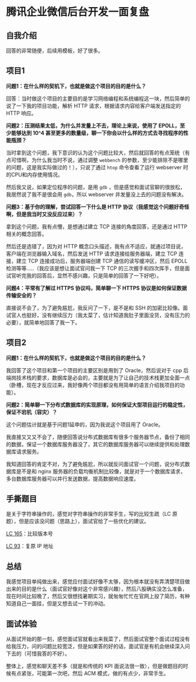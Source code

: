 # 腾讯企业微信后台开发一面复盘

## 自我介绍

回答的非常随便，后续用模板，好了很多。

## 项目1

**问题1：在什么样的契机下，也就是做这个项目的目的是什么？**

回答：当时做这个项目的主要目的是学习网络编程和系统编程这一块，然后简单的说了一下我的项目功能，解析 HTTP 请求，根据请求内容给客户端发送指定的 HTTP 响应。

**问题2：压测结果太低，为什么并发量上不去，理论上来说，使用了 EPOLL，至少能够达到 10^4 甚至更多的数量级，聊一下你会以什么样的方式去寻找程序的性能瓶颈？**

当时拿到这个问题，我下意识的认为这个问题比较大，然后就回答的有点笼统（有点可惜啊，为什么我当时不说，通过调整 `webbench` 的参数，至少能排除不是哪里的问题，这是我实际做过的！），只说了通过 `htop` 命令查看了运行 webserver 时的CPU和内存使用情况。

然后我又说，如果定位程序的问题，是用 `gdb` ，但是感觉和面试官聊的很放松，我居然说了我不是很会用 `gdb`，所以 webserver 并发量没上去的问题没有解决。

**问题3：基于你的理解，尝试回答一下什么是 HTTP 协议（我感觉这个问题好奇怪啊，但是我当时又没反应过来）？**

拿到这个问题，我有点懵，是想通过建立 TCP 连接的角度回答，还是通过 HTTP 相关的概念回答。

然后还是选错了，因为对 HTTP 概念口头描述，我有点不适应，就通过项目说，客户端在浏览器输入域名，然后发送 HTTP 请求连接给服务器端，建立 TCP 连接，建立 TCP 连接成功后，服务器端创建 TCP 通信的读写缓冲区，然后 EPOLL 检测等等.....（我应该是想让面试官问我一下 TCP 的三次握手和四次挥手，但是面试官听完我的回答后，显然不感兴趣，只是简单的回答了一下好吧）。

**问题4：平常有了解过 HTTPS 协议吗，简单聊一下 HTTPS 协议是如何保证数据传输安全的？**

直接说不会了，为了避免尴尬，我反问了一下，是不是和 SSH 的加密比较像。面试官人也挺好，没有继续压力（我太菜了，估计知道我肚子里面没货，没有压力的必要），就简单地回答了我一下。

## 项目2

**问题1：在什么样的契机下，也就是做这个项目的目的是什么？**

我回答了这个项目和第一个项目的主要区别是用到了 Oracle，然后说对于 cpp 后端岗技术栈的要求，数据库是必会的，主要就是为了让自己的技术栈更加全面一点（卧槽，现在才反应过来，我好像两个项目都没有用简单的语言介绍我项目的功能）。

**问题2：简单聊一下分布式数据库的实现原理，如何保证大型项目运行的稳定性，保证不宕机（容灾）？**

这个问题估计就是基于问题1延申的，因为我说这个项目用了 Oracle。

我直接又又又不会了，随便回答说分布式数据库有很多个服务器节点，备份了相同的数据，保证一个数据库服务器没了，其它的数据库服务器可以继续提供和处理数据库请求服务。

我知道回答的肯定不对，为了避免尴尬，所以就反问面试官一个问题，说分布式数据库是不是和 nginx 服务器的负载均衡机制比较像，就是对于一个数据库请求，多台数据库服务器可以并行发送数据，提高数据响应速度。

## 手撕题目

是关于字符串操作的，感觉对字符串操作的非常手生，写的比较生疏（LC 原题），但是应该没问题（思路上），面试官给了一些优化的建议。

[LC 165](https://leetcode.cn/problems/compare-version-numbers/description/)：比较版本号

[LC 93](https://leetcode.cn/problems/restore-ip-addresses/description/)：复原 IP 地址

## 总结

我感觉项目单纯做出来，感觉应付面试好像不太够，因为根本就没有弄清楚项目做出来的目的是什么（面试官好像对这个非常感兴趣），然后八股确实没怎么准备，现在时间比较晚了，然后又很想找暑期实习，就匆匆忙忙在官网上投了简历，有种知道自己一面挂，但是又想去试一下的冲动。

## 面试体验

从面试开始的那一刻，感觉面试官就看出来我菜了，然后面试官整个面试过程没有给我压力，问的问题比较宽泛，但是如果答的好的话，面试官是有机会继续深入问下去的（可惜我答的不好）。

整体上，感觉和聊天差不多（就是和传统的 KPI 面说法很一致），但是做题目的时候有点紧张，可能第一次吧，然后 ACM 模式，做的有点少，非常手生。



